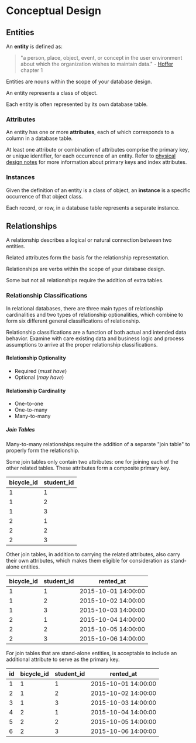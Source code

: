 # Conceptual Design

## Entities

An **entity** is defined as:

> "a person, place, object, event, or concept in the user environment about which the organization wishes to maintain data." - [Hoffer](/README/#accompanying-textbook) chapter 1

Entities are nouns within the scope of your database design.

An entity represents a class of object.

Each entity is often represented by its own database table.

### Attributes

An entity has one or more **attributes**, each of which corresponds to a column in a database table.

At least one attribute or combination of attributes comprise the primary key, or unique identifier, for each occurrence of an entity.
 Refer to [physical design notes](/notes/database-design/physical-design.md) for more information about primary keys and index attributes.

### Instances

Given the definition of an entity is a class of object, an **instance** is a specific occurrence of that object class.

Each record, or row, in a database table represents a separate instance.

## Relationships

A relationship describes a logical or natural connection between two entities.

Related attributes form the basis for the relationship representation.

Relationships are verbs within the scope of your database design.

Some but not all relationships require the addition of extra tables.

### Relationship Classifications

In relational databases, there are three main types of relationship cardinalities and two types of relationship optionalities, which combine to form six different general classifications of relationship.

Relationship classifications are a function of both actual and intended data behavior. Examine with care existing data and business logic and process assumptions to arrive at the proper relationship classifications.

#### Relationship Optionality

 + Required (*must have*)
 + Optional (*may have*)

#### Relationship Cardinality

 + One-to-one
 + One-to-many
 + Many-to-many

##### Join Tables

Many-to-many relationships require the addition of a separate "join table" to properly form the relationship.

Some join tables only contain two attributes: one for joining each of the other related tables. These attributes form a composite primary key.

bicycle_id | student_id
--- | ---
1 | 1
1 | 2
1 | 3
2 | 1
2 | 2
2 | 3

Other join tables, in addition to carrying the related attributes, also carry their own attributes, which makes them eligible for consideration as stand-alone entities.

bicycle_id | student_id | rented_at
--- | --- | ---
1 | 1 | 2015-10-01 14:00:00
1 | 2 | 2015-10-02 14:00:00
1 | 3 | 2015-10-03 14:00:00
2 | 1 | 2015-10-04 14:00:00
2 | 2 | 2015-10-05 14:00:00
2 | 3 | 2015-10-06 14:00:00

For join tables that are stand-alone entities, is acceptable to include an additional attribute to serve as the primary key.

id | bicycle_id | student_id | rented_at
--- | --- | --- | ---
1 | 1 | 1 | 2015-10-01 14:00:00
2 | 1 | 2 | 2015-10-02 14:00:00
3 | 1 | 3 | 2015-10-03 14:00:00
4 | 2 | 1 | 2015-10-04 14:00:00
5 | 2 | 2 | 2015-10-05 14:00:00
6 | 2 | 3 | 2015-10-06 14:00:00
